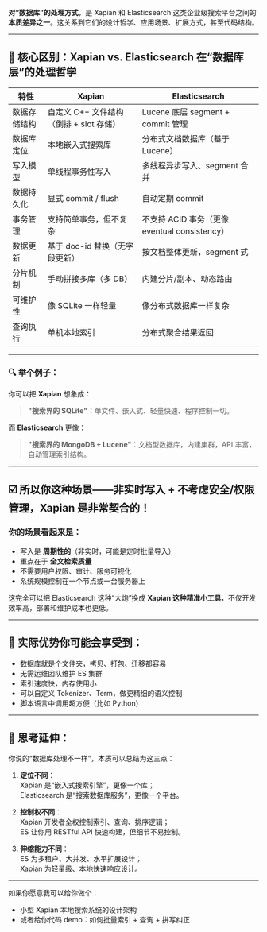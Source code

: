 **对“数据库”的处理方式**，是 Xapian 和 Elasticsearch 这类企业级搜索平台之间的**本质差异之一**。这关系到它们的设计哲学、应用场景、扩展方式，甚至代码结构。

---

## 🧬 核心区别：Xapian vs. Elasticsearch 在“数据库层”的处理哲学

| 特性 | Xapian | Elasticsearch |
|------|--------|----------------|
| 数据存储结构 | 自定义 C++ 文件结构（倒排 + slot 存储） | Lucene 底层 segment + commit 管理 |
| 数据库定位 | 本地嵌入式搜索库 | 分布式文档数据库（基于 Lucene） |
| 写入模型 | 单线程事务性写入 | 多线程异步写入、segment 合并 |
| 数据持久化 | 显式 commit / flush | 自动定期 commit |
| 事务管理 | 支持简单事务，但不复杂 | 不支持 ACID 事务（更像 eventual consistency） |
| 数据更新 | 基于 doc-id 替换（无字段更新） | 按文档整体更新，segment 式 |
| 分片机制 | 手动拼接多库（多 DB） | 内建分片/副本、动态路由 |
| 可维护性 | 像 SQLite 一样轻量 | 像分布式数据库一样复杂 |
| 查询执行 | 单机本地索引 | 分布式聚合结果返回 |

---

### 🔍 举个例子：

你可以把 **Xapian** 想象成：
> **"搜索界的 SQLite"**：单文件、嵌入式、轻量快速、程序控制一切。

而 **Elasticsearch** 更像：
> **"搜索界的 MongoDB + Lucene"**：文档型数据库，内建集群，API 丰富，自动管理索引结构。

---

## ☑️ 所以你这种场景——**非实时写入 + 不考虑安全/权限管理**，Xapian 是非常契合的！

### 你的场景看起来是：

- 写入是 **周期性的**（非实时，可能是定时批量导入）
- 重点在于 **全文检索质量**
- 不需要用户权限、审计、服务可视化
- 系统规模控制在一个节点或一台服务器上

这完全可以把 Elasticsearch 这种“大炮”换成 **Xapian 这种精准小工具**，不仅开发效率高，部署和维护成本也更低。

---

## 🔧 实际优势你可能会享受到：

- 数据库就是个文件夹，拷贝、打包、迁移都容易
- 无需运维团队维护 ES 集群
- 索引速度快，内存使用小
- 可以自定义 Tokenizer、Term，做更精细的语义控制
- 脚本语言中调用超方便（比如 Python）

---

## 🧠 思考延伸：

你说的“数据库处理不一样”，本质可以总结为这三点：

1. **定位不同**：  
   Xapian 是“嵌入式搜索引擎”，更像一个库；  
   Elasticsearch 是“搜索数据库服务”，更像一个平台。

2. **控制权不同**：  
   Xapian 开发者全权控制索引、查询、排序逻辑；  
   ES 让你用 RESTful API 快速构建，但细节不易控制。

3. **伸缩能力不同**：  
   ES 为多租户、大并发、水平扩展设计；  
   Xapian 为轻量级、本地快速响应设计。

---

如果你愿意我可以给你做个：
- 小型 Xapian 本地搜索系统的设计架构
- 或者给你代码 demo：如何批量索引 + 查询 + 拼写纠正
